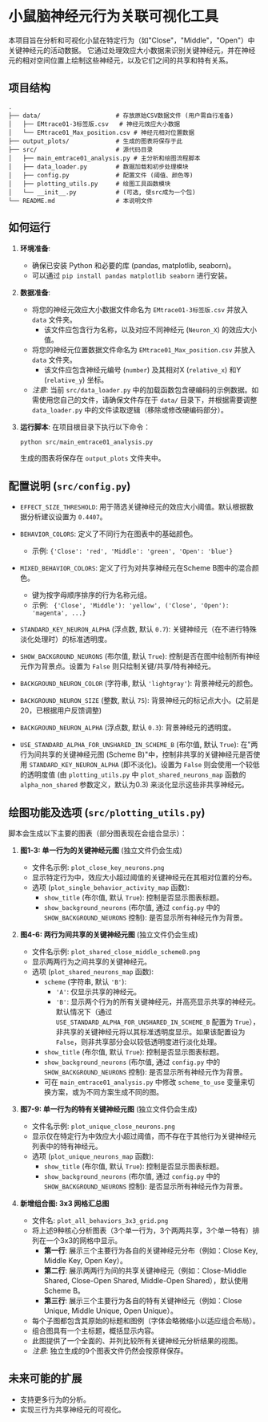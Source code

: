 # 小鼠脑神经元行为关联可视化工具

本项目旨在分析和可视化小鼠在特定行为（如"Close"，"Middle"，"Open"）中关键神经元的活动数据。
它通过处理效应大小数据来识别关键神经元，并在神经元的相对空间位置上绘制这些神经元，以及它们之间的共享和特有关系。

## 项目结构

```
.
├── data/                     # 存放原始CSV数据文件 (用户需自行准备)
│   ├── EMtrace01-3标签版.csv   # 神经元效应大小数据
│   └── EMtrace01_Max_position.csv # 神经元相对位置数据
├── output_plots/             # 生成的图表将保存于此
├── src/                      # 源代码目录
│   ├── main_emtrace01_analysis.py # 主分析和绘图流程脚本
│   ├── data_loader.py        # 数据加载和初步处理模块
│   ├── config.py             # 配置文件 (阈值、颜色等)
│   ├── plotting_utils.py     # 绘图工具函数模块
│   └── __init__.py           # (可选, 使src成为一个包)
└── README.md                 # 本说明文件
```

## 如何运行

1.  **环境准备**:
    *   确保已安装 Python 和必要的库 (pandas, matplotlib, seaborn)。
    *   可以通过 `pip install pandas matplotlib seaborn` 进行安装。

2.  **数据准备**:
    *   将您的神经元效应大小数据文件命名为 `EMtrace01-3标签版.csv` 并放入 `data` 文件夹。
        *   该文件应包含行为名称，以及对应不同神经元 (`Neuron_X`) 的效应大小值。
    *   将您的神经元位置数据文件命名为 `EMtrace01_Max_position.csv` 并放入 `data` 文件夹。
        *   该文件应包含神经元编号 (`number`) 及其相对X (`relative_x`) 和Y (`relative_y`) 坐标。
    *   *注意*: 当前 `src/data_loader.py` 中的加载函数包含硬编码的示例数据。如需使用您自己的文件，请确保文件存在于 `data/` 目录下，并根据需要调整 `data_loader.py` 中的文件读取逻辑（移除或修改硬编码部分）。

3.  **运行脚本**:
    在项目根目录下执行以下命令：
    ```bash
    python src/main_emtrace01_analysis.py
    ```
    生成的图表将保存在 `output_plots` 文件夹中。

## 配置说明 (`src/config.py`)

*   `EFFECT_SIZE_THRESHOLD`: 用于筛选关键神经元的效应大小阈值。默认根据数据分析建议设置为 `0.4407`。
*   `BEHAVIOR_COLORS`: 定义了不同行为在图表中的基础颜色。
    *   示例: `{'Close': 'red', 'Middle': 'green', 'Open': 'blue'}`
*   `MIXED_BEHAVIOR_COLORS`: 定义了行为对共享神经元在Scheme B图中的混合颜色。
    *   键为按字母顺序排序的行为名称元组。
    *   示例: ` {'Close', 'Middle'): 'yellow', ('Close', 'Open'): 'magenta', ...}`

*   `STANDARD_KEY_NEURON_ALPHA` (浮点数, 默认 `0.7`): 关键神经元（在不进行特殊淡化处理时）的标准透明度。

*   `SHOW_BACKGROUND_NEURONS` (布尔值, 默认 `True`): 控制是否在图中绘制所有神经元作为背景点。设置为 `False` 则只绘制关键/共享/特有神经元。
*   `BACKGROUND_NEURON_COLOR` (字符串, 默认 `'lightgray'`): 背景神经元的颜色。
*   `BACKGROUND_NEURON_SIZE` (整数, 默认 `75`): 背景神经元的标记点大小。(之前是20，已根据用户反馈调整)
*   `BACKGROUND_NEURON_ALPHA` (浮点数, 默认 `0.3`): 背景神经元的透明度。

*   `USE_STANDARD_ALPHA_FOR_UNSHARED_IN_SCHEME_B` (布尔值, 默认 `True`): 在"两行为间共享的关键神经元图 (Scheme B)"中，控制非共享的关键神经元是否使用 `STANDARD_KEY_NEURON_ALPHA` (即不淡化)。设置为 `False` 则会使用一个较低的透明度值 (由 `plotting_utils.py` 中 `plot_shared_neurons_map` 函数的 `alpha_non_shared` 参数定义，默认为0.3) 来淡化显示这些非共享神经元。

## 绘图功能及选项 (`src/plotting_utils.py`)

脚本会生成以下主要的图表（部分图表现在会组合显示）：

1.  **图1-3: 单一行为的关键神经元图** (独立文件仍会生成)
    *   文件名示例: `plot_close_key_neurons.png`
    *   显示特定行为中，效应大小超过阈值的关键神经元在其相对位置的分布。
    *   选项 (`plot_single_behavior_activity_map` 函数):
        *   `show_title` (布尔值, 默认 `True`): 控制是否显示图表标题。
        *   `show_background_neurons` (布尔值, 通过 `config.py` 中的 `SHOW_BACKGROUND_NEURONS` 控制): 是否显示所有神经元作为背景。

2.  **图4-6: 两行为间共享的关键神经元图** (独立文件仍会生成)
    *   文件名示例: `plot_shared_close_middle_schemeB.png`
    *   显示两两行为之间共享的关键神经元。
    *   选项 (`plot_shared_neurons_map` 函数):
        *   `scheme` (字符串, 默认 `'B'`):
            *   `'A'`: 仅显示共享的神经元。
            *   `'B'`: 显示两个行为的所有关键神经元，并高亮显示共享的神经元。默认情况下（通过 `USE_STANDARD_ALPHA_FOR_UNSHARED_IN_SCHEME_B` 配置为 `True`），非共享的关键神经元将以其标准透明度显示。如果该配置设为 `False`，则非共享部分会以较低透明度进行淡化处理。
        *   `show_title` (布尔值, 默认 `True`): 控制是否显示图表标题。
        *   `show_background_neurons` (布尔值, 通过 `config.py` 中的 `SHOW_BACKGROUND_NEURONS` 控制): 是否显示所有神经元作为背景。
        *   可在 `main_emtrace01_analysis.py` 中修改 `scheme_to_use` 变量来切换方案，或为不同方案生成不同的图。

3.  **图7-9: 单一行为的特有关键神经元图** (独立文件仍会生成)
    *   文件名示例: `plot_unique_close_neurons.png`
    *   显示仅在特定行为中效应大小超过阈值，而不存在于其他行为关键神经元列表中的特有神经元。
    *   选项 (`plot_unique_neurons_map` 函数):
        *   `show_title` (布尔值, 默认 `True`): 控制是否显示图表标题。
        *   `show_background_neurons` (布尔值, 通过 `config.py` 中的 `SHOW_BACKGROUND_NEURONS` 控制): 是否显示所有神经元作为背景。

4.  **新增组合图: 3x3 网格汇总图**
    *   文件名: `plot_all_behaviors_3x3_grid.png`
    *   将上述9种核心分析图表（3个单一行为，3个两两共享，3个单一特有）排列在一个3x3的网格中显示。
        *   **第一行**: 展示三个主要行为各自的关键神经元分布（例如：Close Key, Middle Key, Open Key）。
        *   **第二行**: 展示两两行为间的共享关键神经元（例如：Close-Middle Shared, Close-Open Shared, Middle-Open Shared），默认使用Scheme B。
        *   **第三行**: 展示三个主要行为各自的特有关键神经元（例如：Close Unique, Middle Unique, Open Unique）。
    *   每个子图都包含其原始的标题和图例（字体会略微缩小以适应组合布局）。
    *   组合图具有一个主标题，概括显示内容。
    *   此图提供了一个全面的、并列比较所有关键神经元分析结果的视图。
    *   *注意*: 独立生成的9个图表文件仍然会按原样保存。

## 未来可能的扩展

*   支持更多行为的分析。
*   实现三行为共享神经元的可视化。
 